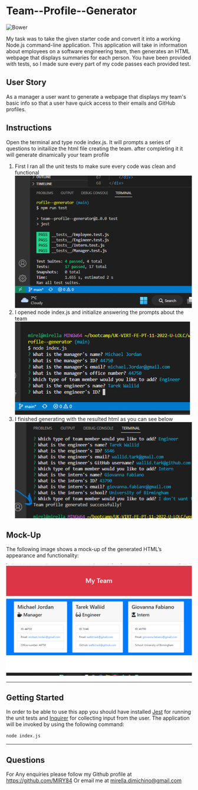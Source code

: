 # Team--Profile--Generator
![Bower](https://img.shields.io/bower/l/bootsrap)

My task was  to take the given starter code and convert it into a working Node.js command-line application. This application will take in information about employees on a software engineering team, then generates an HTML webpage that displays summaries for each person. You have been provided with tests, so I made sure every part of my code passes each provided test.

## User Story

As a manager a user want to generate a webpage that displays my team's basic info so that a user have quick access to their emails and GitHub profiles.

## Instructions

Open the terminal and type node index.js. It will prompts a series of questions to initailize the html file creating the team.
after completing it it will generate dinamically your team profile
1. First I ran all the unit tests to make sure every code was clean and functional
![run tests](tests.png)
2. I opened node index.js and initialize answering the prompts about the team
![prompts](generatingprompts.png)
3. I finished generating  with the resulted html as you can see below
![final copy](finshedgeneration.png)



## Mock-Up

The following image shows a mock-up of the generated HTML’s appearance and functionality:

![HTML webpage titled “My Team” features three boxes listing employee names, titles, and other key info.](screenshothtml.png)



---

## Getting Started

In order to be able to use this app you should have installed [Jest](https://www.npmjs.com/package/jest) for running the unit tests and [Inquirer](https://www.npmjs.com/package/inquirer) for collecting input from the user. The application will be invoked by using the following command:

```bash
node index.js
```

---

## Questions
For Any enquiries please follow my Github profile at https://github.com/MIRY84
Or email me at mirella.dimichino@gmail.com
